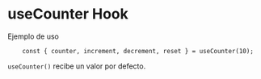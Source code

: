 # useCounter Hook
Ejemplo de uso
```
    const { counter, increment, decrement, reset } = useCounter(10);
```

``` useCounter() ``` recibe un valor por defecto.